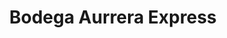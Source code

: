 ---
title: "Bodega Aurrera Express"
url: /ciudad-de-mexico/bodega-aurrera-express/
shop: comodidad
---